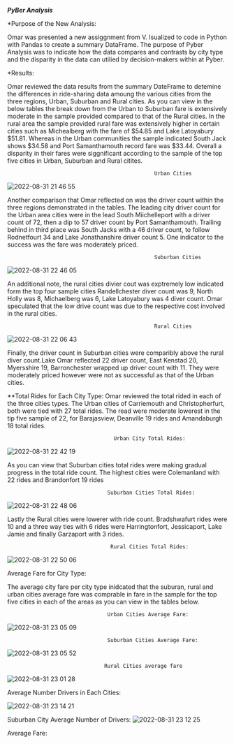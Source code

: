 ***PyBer Analysis*** 


*Purpose of the New Analysis:

  Omar was presented a new assiggnment from V. Isualized to code in Python with Pandas to create a summary DataFrame. The purpose of Pyber Analysis was to  indicate how the data compares and contrasts by city type and the disparity in the data can utilied by decision-makers within at Pyber. 

*Results: 

  Omar reviewed the data results from the summary DateFrame to detemine the differences in ride-sharing data amoung the various cities from the three regions, Urban, Suburban and Rural cities. As you can view in the below tables the break down from the Urban to Suburban fare is extensively moderate in the sample provided compared to that of the Rural cities. In the rural area the sample provided rural fare was extensively higher in certain cities such as Michealberg with the fare of $54.85 and Lake Latoyabury $51.81. Whereas in the Urban communities the sample indicated South Jack shows $34.58 and Port Samanthamouth record fare was $33.44. Overall a disparity in their fares were siggnificant according to the sample of the top five cities in Urban, Suburban and Rural citites.
 
 
                                                   Urban Cities
 ![2022-08-31 21 46 55](https://user-images.githubusercontent.com/107796290/187815085-d5843a1f-e9d7-47f8-92d1-1834ac11d0ee.png)



 Another comparison that Omar reflected on was the driver count within the three regions demonstrated in the tables. The leading city  driver count for the Urban area cities were in the lead South Miichelleport with a driver count of 72, then a dip to 57 driver count by Port Samanthamouth. Trailing behind in third place was South Jacks with a 46 driver count, to follow Rodnetfourt 34 and Lake Jonathanshire driver count 5. One indicator to the success was the fare was moderately priced. 
 
                                                   Suburban Cities
 ![2022-08-31 22 46 05](https://user-images.githubusercontent.com/107796290/187821274-2683884c-9898-48c8-af59-2f1a8e74908b.png)

 
 An additional note, the rural cities divier cout was exptremely low indicated form the top four sample cities Randellchester diver count was 9, North Holly was 8, Michaelberg was 6, Lake Latoyabury was 4 diver count. Omar speculated that the low drive count was due to the respective cost involved in the rural cities. 
 
                                                   Rural Cities
 ![2022-08-31 22 06 43](https://user-images.githubusercontent.com/107796290/187816973-d7a60b4a-bf77-4c46-8275-cf52f8394e64.png)

Finally, the driver count in Suburban cities were comparibly above the rural diver count.Lake Omar reflected  22 driver count, East Kenstad 20, Myersshire 19, Barronchester wrapped up driver count with 11. They were moderately priced however were not as successful as that of the Urban cities.


**Total Rides for Each City Type:
  Omar reviewed the total rided in each of the three cities types. The Urban cities of Carriemouth and Christopherfurt, both were tied with 27 total rides. The read were moderate lowerest in the tip five sample of 22, for Barajasview, Deanville 19 rides and Amandaburgh 18 total rides. 

                                      Urban City Total Rides:
![2022-08-31 22 42 19](https://user-images.githubusercontent.com/107796290/187820926-8b613b86-7789-469f-b1a7-b338aab40164.png)

As you can view that Suburban cities total rides were making gradual progress in the total ride count. The highest cities were Colemanland with 22 rides and Brandonfort 19 rides

                                    Suburban Cities Total Rides:
![2022-08-31 22 48 06](https://user-images.githubusercontent.com/107796290/187821541-ed448f08-c4e2-44e0-a8e7-5a0ad8fc9111.png)

Lastly the Rural cities were lowerer with ride count. Bradshwafurt rides were 10 and a three way ties with 6 rides were Harringtonfort, Jessicaport, Lake Jamie and finally Garzaport with 3 rides. 

                                     Rural Cities Total Rides:
![2022-08-31 22 50 06](https://user-images.githubusercontent.com/107796290/187821759-b40698a3-7cbf-4aa5-b6b0-352cd8330b15.png)




Average Fare for City Type:

The average city fare per city type inidcated that the suburan, rural and urban cities average fare was comprable in fare in the sample for the top five cities in each of the areas as you can view in the tables below.

                                    Urban Cities Average Fare:
![2022-08-31 23 05 09](https://user-images.githubusercontent.com/107796290/187823377-67a13183-411e-41a6-948c-175a5b87914e.png)

                                    
                                    
                                    
                                    Suburban Cities Average Fare:
![2022-08-31 23 05 52](https://user-images.githubusercontent.com/107796290/187823479-b9d51a7c-9937-4078-ae6a-5316d93be0ec.png)


                                   Rural Cities average fare
![2022-08-31 23 01 28](https://user-images.githubusercontent.com/107796290/187822996-62695017-215d-4fcf-bfec-262c28d23d01.png)







Average Number Drivers in Each Cities:



![2022-08-31 23 14 21](https://user-images.githubusercontent.com/107796290/187824311-13dbeb94-8840-4724-a18c-8896cf3f9908.png)



Suburban City Average Number of Drivers:
![2022-08-31 23 12 25](https://user-images.githubusercontent.com/107796290/187824183-de1a8e68-400e-4b7b-aaea-f189a90f582c.png)







Average Fare: 
